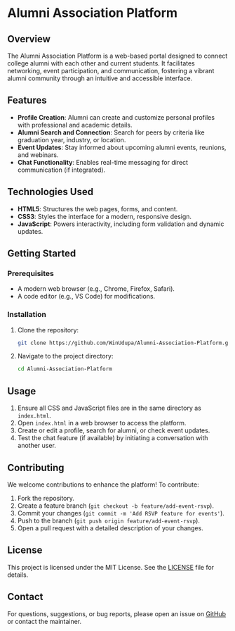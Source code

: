 # Alumni Association Platform

## Overview
The Alumni Association Platform is a web-based portal designed to connect college alumni with each other and current students. It facilitates networking, event participation, and communication, fostering a vibrant alumni community through an intuitive and accessible interface.

## Features
- **Profile Creation**: Alumni can create and customize personal profiles with professional and academic details.
- **Alumni Search and Connection**: Search for peers by criteria like graduation year, industry, or location.
- **Event Updates**: Stay informed about upcoming alumni events, reunions, and webinars.
- **Chat Functionality**: Enables real-time messaging for direct communication (if integrated).

## Technologies Used
- **HTML5**: Structures the web pages, forms, and content.
- **CSS3**: Styles the interface for a modern, responsive design.
- **JavaScript**: Powers interactivity, including form validation and dynamic updates.

## Getting Started

### Prerequisites
- A modern web browser (e.g., Chrome, Firefox, Safari).
- A code editor (e.g., VS Code) for modifications.

### Installation
1. Clone the repository:
   ```bash
   git clone https://github.com/WinUdupa/Alumni-Association-Platform.git
   ```
2. Navigate to the project directory:
   ```bash
   cd Alumni-Association-Platform
   ```

## Usage
1. Ensure all CSS and JavaScript files are in the same directory as `index.html`.
2. Open `index.html` in a web browser to access the platform.
3. Create or edit a profile, search for alumni, or check event updates.
4. Test the chat feature (if available) by initiating a conversation with another user.

## Contributing
We welcome contributions to enhance the platform! To contribute:
1. Fork the repository.
2. Create a feature branch (`git checkout -b feature/add-event-rsvp`).
3. Commit your changes (`git commit -m 'Add RSVP feature for events'`).
4. Push to the branch (`git push origin feature/add-event-rsvp`).
5. Open a pull request with a detailed description of your changes.

## License
This project is licensed under the MIT License. See the [LICENSE](LICENSE) file for details.

## Contact
For questions, suggestions, or bug reports, please open an issue on [GitHub](https://github.com/WinUdupa/Alumni-Association-Platform/issues) or contact the maintainer.